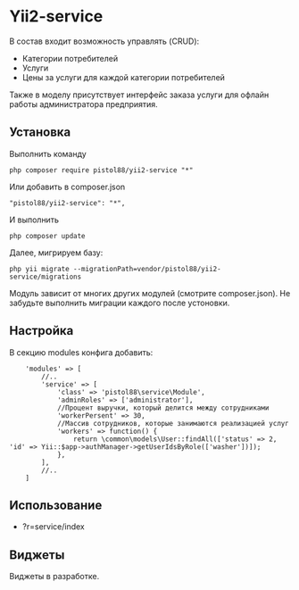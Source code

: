 Yii2-service
==========

В состав входит возможность управлять (CRUD):

* Категории потребителей
* Услуги
* Цены за услуги для каждой категории потребителей

Также в моделу присутствует интерфейс заказа услуги для офлайн работы администратора предприятия.

Установка
---------------------------------
Выполнить команду

```
php composer require pistol88/yii2-service "*"
```

Или добавить в composer.json

```
"pistol88/yii2-service": "*",
```

И выполнить

```
php composer update
```

Далее, мигрируем базу:

```
php yii migrate --migrationPath=vendor/pistol88/yii2-service/migrations
```

Модуль зависит от многих других модулей (смотрите composer.json). Не забудьте выполнить миграции каждого после устоновки.

Настройка
---------------------------------

В секцию modules конфига добавить:

```
    'modules' => [
        //..
        'service' => [
            'class' => 'pistol88\service\Module',
            'adminRoles' => ['administrator'],
            //Процент выручки, который делится между сотрудниками
            'workerPersent' => 30,
            //Массив сотрудников, которые занимаются реализацией услуг
            'workers' => function() {
                return \common\models\User::findAll(['status' => 2, 'id' => Yii::$app->authManager->getUserIdsByRole(['washer'])]);
            },
        ],
        //..
    ]
```

Использование
---------------------------------
* ?r=service/index

Виджеты
---------------------------------
Виджеты в разработке.
